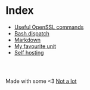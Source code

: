 # Index

- [Useful OpenSSL commands](openssl.md)
- [Bash dispatch](dispatch.md)
- [Markdown](markdown.md)
- [My favourite unit](unit.md)
- [Self hosting](hosting.md)


###  &nbsp;

Made with some <3 [Not a lot](https://github.com/jpedro/jpedro.github.io)
<!-- This ~~will be eventually~~ is generated. -->


###  &nbsp;
<div id="comments" data-added="manually"></div>
<!-- <script src="/app.js" defer></script> -->
<script src="https://raw.githubusercontent.com/jpedro/js/master/comments.js"></script>